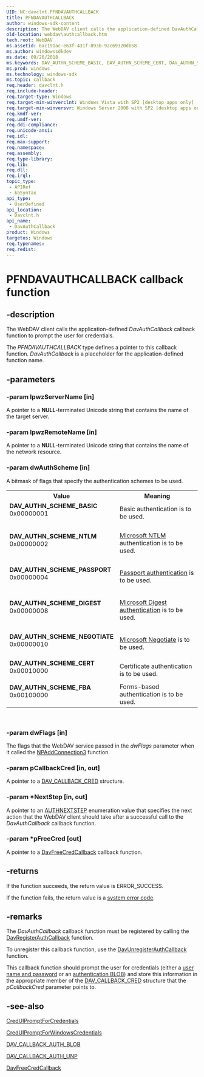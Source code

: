 ```yaml
---
UID: NC:davclnt.PFNDAVAUTHCALLBACK
title: PFNDAVAUTHCALLBACK
author: windows-sdk-content
description: The WebDAV client calls the application-defined DavAuthCallback callback function to prompt the user for credentials.
old-location: webdav\authcallback.htm
tech.root: WebDAV
ms.assetid: 6ac191ac-e63f-431f-893b-92c69320db58
ms.author: windowssdkdev
ms.date: 09/26/2018
ms.keywords: DAV_AUTHN_SCHEME_BASIC, DAV_AUTHN_SCHEME_CERT, DAV_AUTHN_SCHEME_DIGEST, DAV_AUTHN_SCHEME_FBA, DAV_AUTHN_SCHEME_NEGOTIATE, DAV_AUTHN_SCHEME_NTLM, DAV_AUTHN_SCHEME_PASSPORT, DavAuthCallback, DavAuthCallback callback function [WebDAV], PFNDAVAUTHCALLBACK, PFNDAVAUTHCALLBACK callback, davclnt/DavAuthCallback, webdav.authcallback
ms.prod: windows
ms.technology: windows-sdk
ms.topic: callback
req.header: davclnt.h
req.include-header: 
req.target-type: Windows
req.target-min-winverclnt: Windows Vista with SP2 [desktop apps only]
req.target-min-winversvr: Windows Server 2008 with SP2 [desktop apps only]
req.kmdf-ver: 
req.umdf-ver: 
req.ddi-compliance: 
req.unicode-ansi: 
req.idl: 
req.max-support: 
req.namespace: 
req.assembly: 
req.type-library: 
req.lib: 
req.dll: 
req.irql: 
topic_type:
 - APIRef
 - kbSyntax
api_type:
 - UserDefined
api_location:
 - Davclnt.h
api_name:
 - DavAuthCallback
product: Windows
targetos: Windows
req.typenames: 
req.redist: 
---
```


# PFNDAVAUTHCALLBACK callback function


## -description


The WebDAV client calls the application-defined <i>DavAuthCallback</i> callback function to prompt the user for credentials.

The <i>PFNDAVAUTHCALLBACK</i> type defines a pointer to this callback function. <i>DavAuthCallback</i> is a placeholder for the application-defined function name.


## -parameters




### -param lpwzServerName [in]

A pointer to a <b>NULL</b>-terminated Unicode string that contains the name of the target server.


### -param lpwzRemoteName [in]

A pointer to a <b>NULL</b>-terminated Unicode string that contains the name of the network resource.


### -param dwAuthScheme [in]

A bitmask of flags that specify the authentication schemes to be used.

<table>
<tr>
<th>Value</th>
<th>Meaning</th>
</tr>
<tr>
<td width="40%"><a id="DAV_AUTHN_SCHEME_BASIC"></a><a id="dav_authn_scheme_basic"></a><dl>
<dt><b>DAV_AUTHN_SCHEME_BASIC</b></dt>
<dt>0x00000001</dt>
</dl>
</td>
<td width="60%">
Basic authentication is to be used.

</td>
</tr>
<tr>
<td width="40%"><a id="DAV_AUTHN_SCHEME_NTLM"></a><a id="dav_authn_scheme_ntlm"></a><dl>
<dt><b>DAV_AUTHN_SCHEME_NTLM</b></dt>
<dt>0x00000002</dt>
</dl>
</td>
<td width="60%">

<a href="https://msdn.microsoft.com/35a38858-d36f-45c9-95f4-2541a182f5ac">Microsoft NTLM</a> authentication is to be used.

</td>
</tr>
<tr>
<td width="40%"><a id="DAV_AUTHN_SCHEME_PASSPORT"></a><a id="dav_authn_scheme_passport"></a><dl>
<dt><b>DAV_AUTHN_SCHEME_PASSPORT</b></dt>
<dt>0x00000004</dt>
</dl>
</td>
<td width="60%">

<a href="https://msdn.microsoft.com/library/Aa384067(v=VS.85).aspx">Passport authentication</a> is to be used.

</td>
</tr>
<tr>
<td width="40%"><a id="DAV_AUTHN_SCHEME_DIGEST"></a><a id="dav_authn_scheme_digest"></a><dl>
<dt><b>DAV_AUTHN_SCHEME_DIGEST</b></dt>
<dt>0x00000008</dt>
</dl>
</td>
<td width="60%">

<a href="https://msdn.microsoft.com/c65bb134-d480-4a71-872c-30e2884237a6">Microsoft Digest authentication</a> is to be used.

</td>
</tr>
<tr>
<td width="40%"><a id="DAV_AUTHN_SCHEME_NEGOTIATE"></a><a id="dav_authn_scheme_negotiate"></a><dl>
<dt><b>DAV_AUTHN_SCHEME_NEGOTIATE</b></dt>
<dt>0x00000010</dt>
</dl>
</td>
<td width="60%">

<a href="https://msdn.microsoft.com/3aa7e979-8b55-416d-bed1-28296055d38e">Microsoft Negotiate</a> is to be used.

</td>
</tr>
<tr>
<td width="40%"><a id="DAV_AUTHN_SCHEME_CERT"></a><a id="dav_authn_scheme_cert"></a><dl>
<dt><b>DAV_AUTHN_SCHEME_CERT</b></dt>
<dt>0x00010000</dt>
</dl>
</td>
<td width="60%">
Certificate authentication is to be used.

</td>
</tr>
<tr>
<td width="40%"><a id="DAV_AUTHN_SCHEME_FBA"></a><a id="dav_authn_scheme_fba"></a><dl>
<dt><b>DAV_AUTHN_SCHEME_FBA</b></dt>
<dt>0x00100000</dt>
</dl>
</td>
<td width="60%">
Forms-based authentication is to be used.

</td>
</tr>
</table>
 


### -param dwFlags [in]

The flags that the WebDAV service passed in the <i>dwFlags</i> parameter when it called the <a href="https://msdn.microsoft.com/b0d730f7-595e-4ea7-8688-db479dcc40b4">NPAddConnection3</a> function.


### -param pCallbackCred [in, out]

A pointer to a <a href="https://msdn.microsoft.com/5414d7b5-b506-4d0a-a4b8-89ab7878d674">DAV_CALLBACK_CRED</a> structure.


### -param *NextStep [in, out]

A pointer to an  <a href="https://msdn.microsoft.com/e9ce9e61-c395-4f6b-843c-c1caa13ac3b4">AUTHNEXTSTEP</a> enumeration value that specifies the next action that the WebDAV client should take after  a successful call to the <i>DavAuthCallback</i> callback function.


### -param *pFreeCred [out]

A pointer to a <a href="https://msdn.microsoft.com/96bacda5-8f24-4119-b0ae-82ff8aff54b4">DavFreeCredCallback</a> callback function.


## -returns



If the function succeeds, the return value is ERROR_SUCCESS.

If the function fails, the return value is a <a href="https://msdn.microsoft.com/4a3a8feb-a05f-4614-8f04-1f507da7e5b7">system error code</a>.




## -remarks



The <i>DavAuthCallback</i> callback function must be registered by calling the <a href="https://msdn.microsoft.com/7b381929-174f-4b7b-aa22-dc7a2c3e3b4d">DavRegisterAuthCallback</a> function.

To unregister this callback function, use the <a href="https://msdn.microsoft.com/5277d9ce-22e6-49d5-9a9c-c02993605bdf">DavUnregisterAuthCallback</a> function.

This callback function should prompt the user for credentials (either a <a href="https://msdn.microsoft.com/47420a67-bf3f-40d9-bfc4-ac2cb2776a40">user name and password</a> or an <a href="https://msdn.microsoft.com/59976cb0-ed68-4db0-b8f8-cfe5e778916b">authentication BLOB</a>) and store this information in the appropriate member of the <a href="https://msdn.microsoft.com/5414d7b5-b506-4d0a-a4b8-89ab7878d674">DAV_CALLBACK_CRED</a> structure that the <i>pCallbackCred</i> parameter points to.




## -see-also




<a href="https://msdn.microsoft.com/97a8e750-3e63-4e6f-a875-1e5c49c30dd4">CredUIPromptForCredentials</a>



<a href="https://msdn.microsoft.com/946ac279-d30a-4a6c-a76d-d93597121427">CredUIPromptForWindowsCredentials</a>



<a href="https://msdn.microsoft.com/59976cb0-ed68-4db0-b8f8-cfe5e778916b">DAV_CALLBACK_AUTH_BLOB</a>



<a href="https://msdn.microsoft.com/47420a67-bf3f-40d9-bfc4-ac2cb2776a40">DAV_CALLBACK_AUTH_UNP</a>



<a href="https://msdn.microsoft.com/96bacda5-8f24-4119-b0ae-82ff8aff54b4">DavFreeCredCallback</a>
 

 

